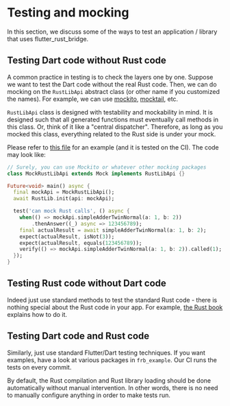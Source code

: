 # Testing and mocking

In this section, we discuss some of the ways to test an application / library
that uses flutter_rust_bridge.

## Testing Dart code without Rust code

A common practice in testing is to check the layers one by one.
Suppose we want to test the Dart code without the real Rust code.
Then, we can do mocking on the `RustLibApi` abstract class (or other name if you customized the names).
For example, we can use [mockito](https://pub.dev/packages/mockito),
[mocktail](https://pub.dev/packages/mocktail), etc.

`RustLibApi` class is designed with testability and mockability in mind.
It is designed such that all generated functions must eventually call methods in this class.
Or, think of it like a "central dispatcher".
Therefore, as long as you mocked this class, everything related to the Rust side is under your mock.

Please refer to [this file](https://github.com/fzyzcjy/flutter_rust_bridge/blob/master/frb_example/pure_dart/test/mockability_test.dart)
for an example (and it is tested on the CI).
The code may look like:

```dart
// Surely, you can use Mockito or whatever other mocking packages
class MockRustLibApi extends Mock implements RustLibApi {}

Future<void> main() async {
  final mockApi = MockRustLibApi();
  await RustLib.init(api: mockApi);

  test('can mock Rust calls', () async {
    when(() => mockApi.simpleAdderTwinNormal(a: 1, b: 2))
        .thenAnswer((_) async => 123456789);
    final actualResult = await simpleAdderTwinNormal(a: 1, b: 2);
    expect(actualResult, isNot(3));
    expect(actualResult, equals(123456789));
    verify(() => mockApi.simpleAdderTwinNormal(a: 1, b: 2)).called(1);
  });
}
```

## Testing Rust code without Dart code

Indeed just use standard methods to test the standard Rust code -
there is nothing special about the Rust code in your app.
For example, [the Rust book](https://doc.rust-lang.org/book/ch11-00-testing.html) explains how to do it.

## Testing Dart code and Rust code

Similarly, just use standard Flutter/Dart testing techniques.
If you want examples, have a look at various packages in `frb_example`.
Our CI runs the tests on every commit.

By default, the Rust compilation and Rust library loading should be done
automatically without manual intervention.
In other words, there is no need to manually configure anything in order to make tests run.
